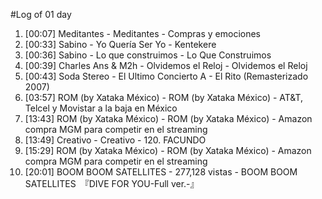 #Log of 01 day

1. [00:07] Meditantes - Meditantes - Compras y emociones
1. [00:33] Sabino - Yo Quería Ser Yo - Kentekere
1. [00:36] Sabino - Lo que construimos - Lo Que Construimos
1. [00:39] Charles Ans & M2h - Olvidemos el Reloj - Olvidemos el Reloj
1. [00:43] Soda Stereo - El Ultimo Concierto A - El Rito (Remasterizado 2007)
1. [03:57] ROM (by Xataka México) - ROM (by Xataka México) - AT&T, Telcel y Movistar a la baja en México
1. [13:43] ROM (by Xataka México) - ROM (by Xataka México) - Amazon compra MGM para competir en el streaming
1. [13:49] Creativo - Creativo - 120. FACUNDO
1. [15:29] ROM (by Xataka México) - ROM (by Xataka México) - Amazon compra MGM para competir en el streaming
1. [20:01] BOOM BOOM SATELLITES - 277,128 vistas - BOOM BOOM SATELLITES　『DIVE FOR YOU-Full ver.-』
